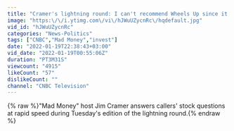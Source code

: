 ```yaml
---
title: "Cramer's lightning round: I can't recommend Wheels Up since it's unprofitable"
image: "https:\/\/i.ytimg.com\/vi\/hJWuUZycnRc\/hqdefault.jpg"
vid_id: "hJWuUZycnRc"
categories: "News-Politics"
tags: ["CNBC","Mad Money","invest"]
date: "2022-01-19T22:38:43+03:00"
vid_date: "2022-01-19T00:55:06Z"
duration: "PT3M31S"
viewcount: "4915"
likeCount: "57"
dislikeCount: ""
channel: "CNBC Television"
---
```

{% raw %}&quot;Mad Money&quot; host Jim Cramer answers callers' stock questions at rapid speed during Tuesday's edition of the lightning round.{% endraw %}
